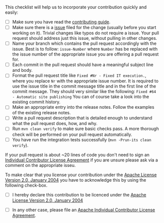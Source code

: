 This checklist will help us to incorporate your contribution quickly and easily:

 - [ ] Make sure you have read the [contributing guide](https://github.com/khmarbaise/maven-it-extension/blob/master/CONTRIBUTION.md).
 - [ ] Make sure there is a [issue](https://github.com/khmarbaise/maven-it-extension/issues) filed 
       for the change (usually before you start working on it). Trivial changes like typos do not 
       require a issue.  Your pull request should address just this issue, without 
       pulling in other changes.
 - [ ] Name your branch which contains the pull request accordingly with the issue. 
       Best is to follow: `issue-Number` where `Number` has be replaced with the issue
       number of the appropriate issue you are offering a pull request for.
 - [ ] Each commit in the pull request should have a meaningful subject line and body.
 - [ ] Format the pull request title like `Fixed #Nr - Fixed IT execution.`,
       where you replace `Nr` with the appropriate issue number. It is required 
       to use the issue title in the commit message title and in the first line of the 
       commit message. They should very similar like the following: `Fixed #64 - Automatic site publishing`
       You can of course take a look into the existing commit history.
 - [ ] Make an appropriate entry into the release notes. Follow the examples
       of the existing release notes.
 - [ ] Write a pull request description that is detailed enough to understand what the pull request does, how, and why.
 - [ ] Run `mvn clean verify` to make sure basic checks pass. A more thorough check will 
       be performed on your pull request automatically.
 - [ ] You have run the integration tests successfully (`mvn -Prun-its clean verify`).

If your pull request is about ~20 lines of code you don't need to sign an
[Individual Contributor License Agreement](https://www.apache.org/licenses/icla.pdf) if you are unsure
please ask via a comment on the appropriate isseu.

To make clear that you license your contribution under 
the [Apache License Version 2.0, January 2004](http://www.apache.org/licenses/LICENSE-2.0)
you have to acknowledge this by using the following check-box.

 - [ ] I hereby declare this contribution to be licenced under the [Apache License Version 2.0, January 2004](http://www.apache.org/licenses/LICENSE-2.0)

 - [ ] In any other case, please file an [Apache Individual Contributor License Agreement](https://www.apache.org/licenses/icla.pdf).
